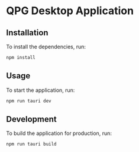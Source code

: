 # QPG Desktop Application

## Installation

To install the dependencies, run:

```bash
npm install
```

## Usage

To start the application, run:

```bash
npm run tauri dev
```

## Development

To build the application for production, run:

```bash
npm run tauri build
```